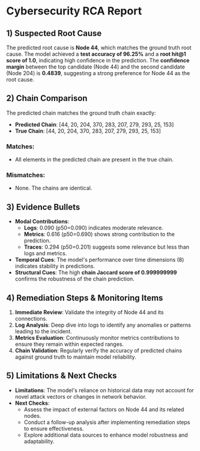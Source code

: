 # Cybersecurity RCA Report

## 1) Suspected Root Cause
The predicted root cause is **Node 44**, which matches the ground truth root cause. The model achieved a **test accuracy of 96.25%** and a **root hit@1 score of 1.0**, indicating high confidence in the prediction. The **confidence margin** between the top candidate (Node 44) and the second candidate (Node 204) is **0.4839**, suggesting a strong preference for Node 44 as the root cause.

## 2) Chain Comparison
The predicted chain matches the ground truth chain exactly:
- **Predicted Chain**: [44, 20, 204, 370, 283, 207, 279, 293, 25, 153]
- **True Chain**: [44, 20, 204, 370, 283, 207, 279, 293, 25, 153]

### Matches:
- All elements in the predicted chain are present in the true chain.

### Mismatches:
- None. The chains are identical.

## 3) Evidence Bullets
- **Modal Contributions**:
  - **Logs**: 0.090 (p50=0.090) indicates moderate relevance.
  - **Metrics**: 0.616 (p50=0.690) shows strong contribution to the prediction.
  - **Traces**: 0.294 (p50=0.201) suggests some relevance but less than logs and metrics.
- **Temporal Cues**: The model's performance over time dimensions (8) indicates stability in predictions.
- **Structural Cues**: The high **chain Jaccard score of 0.999999999** confirms the robustness of the chain prediction.

## 4) Remediation Steps & Monitoring Items
1. **Immediate Review**: Validate the integrity of Node 44 and its connections.
2. **Log Analysis**: Deep dive into logs to identify any anomalies or patterns leading to the incident.
3. **Metrics Evaluation**: Continuously monitor metrics contributions to ensure they remain within expected ranges.
4. **Chain Validation**: Regularly verify the accuracy of predicted chains against ground truth to maintain model reliability.

## 5) Limitations & Next Checks
- **Limitations**: The model's reliance on historical data may not account for novel attack vectors or changes in network behavior.
- **Next Checks**:
  - Assess the impact of external factors on Node 44 and its related nodes.
  - Conduct a follow-up analysis after implementing remediation steps to ensure effectiveness.
  - Explore additional data sources to enhance model robustness and adaptability.